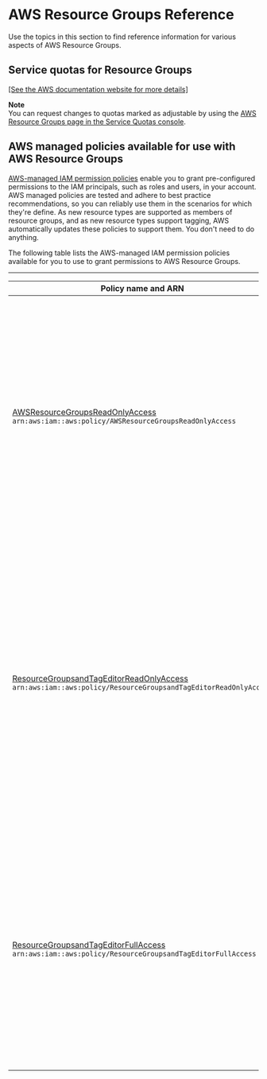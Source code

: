 # AWS Resource Groups Reference<a name="reference"></a>

Use the topics in this section to find reference information for various aspects of AWS Resource Groups\.

## Service quotas for Resource Groups<a name="arg-reference-quotas"></a>

[\[See the AWS documentation website for more details\]](http://docs.aws.amazon.com/ARG/latest/userguide/reference.html)

**Note**  
You can request changes to quotas marked as adjustable by using the [AWS Resource Groups page in the Service Quotas console](https://console.aws.amazon.com/servicequotas/home/services/resource-groups/quotas)\.

## AWS managed policies available for use with AWS Resource Groups<a name="arg-reference-managed-policies"></a>

[AWS\-managed IAM permission policies](https://docs.aws.amazon.com/IAM/latest/UserGuide/access_policies_managed-vs-inline.html#aws-managed-policies) enable you to grant pre\-configured permissions to the IAM principals, such as roles and users, in your account\. AWS managed policies are tested and adhere to best practice recommendations, so you can reliably use them in the scenarios for which they're define\. As new resource types are supported as members of resource groups, and as new resource types support tagging, AWS automatically updates these policies to support them\. You don't need to do anything\.

The following table lists the AWS\-managed IAM permission policies available for you to use to grant permissions to AWS Resource Groups\.


****  

| Policy name and ARN | Description | 
| --- | --- | 
|  [AWSResourceGroupsReadOnlyAccess](https://console.aws.amazon.com/iam/home#/policies/arn:aws:iam::aws:policy/AWSResourceGroupsReadOnlyAccess$jsonEditor) `arn:aws:iam::aws:policy/AWSResourceGroupsReadOnlyAccess`  | Grants read\-only access to the AWS Resource Groups management console\. It includes permission to view the details of a resource, including the list of attached tags\. This policy doesn't grant permission to make any changes to resource groups or tags\. | 
|  [ResourceGroupsandTagEditorReadOnlyAccess](https://console.aws.amazon.com/iam/home#/policies/arn:aws:iam::aws:policy/ResourceGroupsandTagEditorReadOnlyAccess$jsonEditor) `arn:aws:iam::aws:policy/ResourceGroupsandTagEditorReadOnlyAccess`  | Grants read\-only access to the AWS Resource Groups management console, including the Tag Editor\. It includes permission to view the details of a resource, including its tags\. You can use the Tag Editor to view resources that match tag queries\. This policy doesn't grant permission to make any changes to resource groups or tags\. | 
|  [ResourceGroupsandTagEditorFullAccess](https://console.aws.amazon.com/iam/home#/policies/arn:aws:iam::aws:policy/ResourceGroupsandTagEditorFullAccess$jsonEditor) `arn:aws:iam::aws:policy/ResourceGroupsandTagEditorFullAccess`  | Grants full administrative access to the AWS Resource Groups management console\. It includes permissions to view, create, and modify resource groups\. It also includes permissions to view, set, and modify tags for any resources that are supported by Tag Editor\. | 
